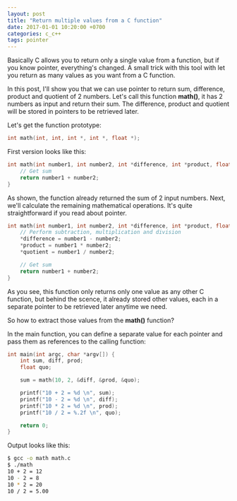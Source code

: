 ```yaml
---
layout: post
title: "Return multiple values from a C function"
date: 2017-01-01 10:20:00 +0700
categories: c_c++
tags: pointer 
---
```


Basically C allows you to return only a single value from a function, but if you know pointer, everything's changed. A small trick with this tool with let you return as many values as you want from a C function.

In this post, I'll show you that we can use pointer to return sum, difference, product and quotient of 2 numbers. Let's call this function **math()**, it has 2 numbers as input and return their sum. The difference, product and quotient will be stored in pointers to be retrieved later.

Let's get the function prototype:

```c
int math(int, int, int *, int *, float *);
```

First version looks like this:

```c
int math(int number1, int number2, int *difference, int *product, float *quotient) {
    // Get sum
    return number1 + number2;
}
```

As shown, the function already returned the sum of 2 input numbers. Next, we'll calculate the remaining mathematical operations. It's quite straightforward if you read about pointer.

```c
int math(int number1, int number2, int *difference, int *product, float *quotient) {
    // Perform subtraction, multiplication and division
    *difference = number1 - number2;
    *product = number1 * number2;
    *quotient = number1 / number2;

    // Get sum
    return number1 + number2;
}
```

As you see, this function only returns only one value as any other C function, but behind the scence, it already stored other values, each in a separate pointer to be retrieved later anytime we need.

So how to extract those values from the **math()** function?

In the main function, you can define a separate value for each pointer and pass them as references to the calling function:

```c
int main(int argc, char *argv[]) {
    int sum, diff, prod;
    float quo;

    sum = math(10, 2, &diff, &prod, &quo);

    printf("10 + 2 = %d \n", sum);
    printf("10 - 2 = %d \n", diff);
    printf("10 * 2 = %d \n", prod);
    printf("10 / 2 = %.2f \n", quo);

    return 0;
}
```

Output looks like this:

```bash
$ gcc -o math math.c
$ ./math 
10 + 2 = 12 
10 - 2 = 8 
10 * 2 = 20 
10 / 2 = 5.00
```
